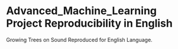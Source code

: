 # Advanced_Machine_Learning Project Reproducibility in English
Growing Trees on Sound Reproduced for English Language.
